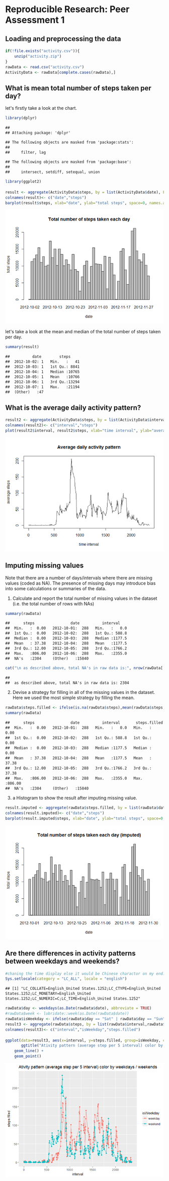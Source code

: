 # Reproducible Research: Peer Assessment 1


## Loading and preprocessing the data


```r
if(!file.exists("activity.csv")){
    unzip("activity.zip")
}
rawData <- read.csv("activity.csv")
ActivityData <- rawData[complete.cases(rawData),]
```



## What is mean total number of steps taken per day?
let's firstly take a look at the chart.

```r
library(dplyr)
```

```
## 
## Attaching package: 'dplyr'
```

```
## The following objects are masked from 'package:stats':
## 
##     filter, lag
```

```
## The following objects are masked from 'package:base':
## 
##     intersect, setdiff, setequal, union
```

```r
library(ggplot2)

result <- aggregate(ActivityData$steps, by = list(ActivityData$date), FUN=sum)
colnames(result)<- c("date","steps")
barplot(result$steps, xlab="date", ylab="total steps", space=0, names.arg = result$date, main = "Total number of steps taken each day")
```

![](PA1_template_files/figure-html/unnamed-chunk-2-1.png)<!-- -->

let's take a look at the mean and median of the total number of steps taken per day. 

```r
summary(result)
```

```
##          date        steps      
##  2012-10-02: 1   Min.   :   41  
##  2012-10-03: 1   1st Qu.: 8841  
##  2012-10-04: 1   Median :10765  
##  2012-10-05: 1   Mean   :10766  
##  2012-10-06: 1   3rd Qu.:13294  
##  2012-10-07: 1   Max.   :21194  
##  (Other)   :47
```

## What is the average daily activity pattern?

```r
result2 <- aggregate(ActivityData$steps, by = list(ActivityData$interval), FUN=mean)
colnames(result2)<- c("interval","steps")
plot(result2$interval, result2$steps, xlab="time interval", ylab="average steps", type='l', main="Average daily activity pattern")
```

![](PA1_template_files/figure-html/unnamed-chunk-4-1.png)<!-- -->



## Imputing missing values
Note that there are a number of days/intervals where there are missing values (coded as NA). The presence of missing days may introduce bias into some calculations or summaries of the data.

1. Calculate and report the total number of missing values in the dataset (i.e. the total number of rows with NAs)


```r
summary(rawData)
```

```
##      steps                date          interval     
##  Min.   :  0.00   2012-10-01:  288   Min.   :   0.0  
##  1st Qu.:  0.00   2012-10-02:  288   1st Qu.: 588.8  
##  Median :  0.00   2012-10-03:  288   Median :1177.5  
##  Mean   : 37.38   2012-10-04:  288   Mean   :1177.5  
##  3rd Qu.: 12.00   2012-10-05:  288   3rd Qu.:1766.2  
##  Max.   :806.00   2012-10-06:  288   Max.   :2355.0  
##  NA's   :2304     (Other)   :15840
```

```r
cat("\n as described above, total NA's in raw data is:", nrow(rawData[!complete.cases(rawData),]), "\n")
```

```
## 
##  as described above, total NA's in raw data is: 2304
```

2. Devise a strategy for filling in all of the missing values in the dataset. Here we used the most simple strategy by filling the mean.

```r
rawData$steps.filled <- ifelse(is.na(rawData$steps),mean(rawData$steps, na.rm = TRUE),rawData$steps)
summary(rawData)
```

```
##      steps                date          interval       steps.filled   
##  Min.   :  0.00   2012-10-01:  288   Min.   :   0.0   Min.   :  0.00  
##  1st Qu.:  0.00   2012-10-02:  288   1st Qu.: 588.8   1st Qu.:  0.00  
##  Median :  0.00   2012-10-03:  288   Median :1177.5   Median :  0.00  
##  Mean   : 37.38   2012-10-04:  288   Mean   :1177.5   Mean   : 37.38  
##  3rd Qu.: 12.00   2012-10-05:  288   3rd Qu.:1766.2   3rd Qu.: 37.38  
##  Max.   :806.00   2012-10-06:  288   Max.   :2355.0   Max.   :806.00  
##  NA's   :2304     (Other)   :15840
```

 3. a Histogram to show the result after imputing missing value.

```r
result.imputed <- aggregate(rawData$steps.filled, by = list(rawData$date), FUN=sum)
colnames(result.imputed)<- c("date","steps")
barplot(result.imputed$steps, xlab="date", ylab="total steps", space=0, names.arg = result.imputed$date, main = "Total number of steps taken each day (imputed)")
```

![](PA1_template_files/figure-html/unnamed-chunk-7-1.png)<!-- -->


## Are there differences in activity patterns between weekdays and weekends?

```r
#chaning the time display else it would be Chinese charactor on my end.
Sys.setlocale(category = "LC_ALL", locale = "english")
```

```
## [1] "LC_COLLATE=English_United States.1252;LC_CTYPE=English_United States.1252;LC_MONETARY=English_United States.1252;LC_NUMERIC=C;LC_TIME=English_United States.1252"
```

```r
rawData$day <- weekdays(as.Date(rawData$date), abbreviate = TRUE)
#rawData$week <- lubridate::week(as.Date(rawData$date))
rawData$isWeekday <- ifelse(rawData$day == "Sat" | rawData$day == "Sun", "weekday", "weekend")
result3 <- aggregate(rawData$steps, by = list(rawData$interval,rawData$isWeekday), FUN=mean, na.rm=TRUE)
colnames(result3)<- c("interval","isWeekday","steps.filled")

ggplot(data=result3, aes(x=interval, y=steps.filled, group=isWeekday, colour=isWeekday))+
       ggtitle("Ativity pattern (average step per 5 interval) color by weekdays / weekends") +
    geom_line() +
    geom_point()
```

![](PA1_template_files/figure-html/unnamed-chunk-8-1.png)<!-- -->
